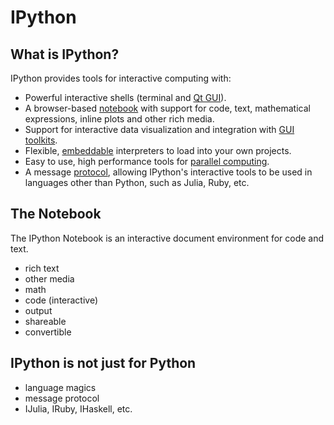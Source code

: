 # IPython

## What is IPython?

IPython provides tools for interactive computing with:

- Powerful interactive shells (terminal and [Qt GUI][]).
- A browser-based [notebook][] with support for code, text, mathematical
  expressions, inline plots and other rich media.
- Support for interactive data visualization and integration with [GUI toolkits][].
- Flexible, [embeddable][] interpreters to load into your own projects.
- Easy to use, high performance tools for [parallel computing][].
- A message [protocol][], allowing IPython's interactive tools to be used in
  languages other than Python, such as Julia, Ruby, etc.

[notebook]: http://ipython.org/notebook.html

[Qt GUI]: http://ipython.org/ipython-doc/stable/interactive/qtconsole.html

[GUI toolkits]: http://ipython.org/ipython-doc/stable/interactive/reference.html#gui-event-loop-support

[embeddable]: http://ipython.org/ipython-doc/stable/interactive/reference.html#embedding-ipython

[protocol]: http://ipython.org/ipython-doc/stable/development/messaging.html

[parallel computing]: http://ipython.org/ipython-doc/stable/parallel/parallel_intro.html

## The Notebook

The IPython Notebook is an interactive document environment for code and text.

- rich text
- other media
- math
- code (interactive)
- output
- shareable
- convertible


## IPython is not just for Python

- language magics
- message protocol
- IJulia, IRuby, IHaskell, etc.
